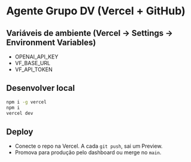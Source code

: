 # Agente Grupo DV (Vercel + GitHub)

## Variáveis de ambiente (Vercel → Settings → Environment Variables)
- OPENAI_API_KEY
- VF_BASE_URL
- VF_API_TOKEN

## Desenvolver local
```bash
npm i -g vercel
npm i
vercel dev
```

## Deploy
- Conecte o repo na Vercel. A cada `git push`, sai um Preview.
- Promova para produção pelo dashboard ou merge no `main`.

